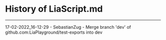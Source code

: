 # History of LiaScript.md

---------------------------------------
17-02-2022_16-12-29 - SebastianZug - Merge branch 'dev' of github.com:LiaPlayground/test-exports into dev

